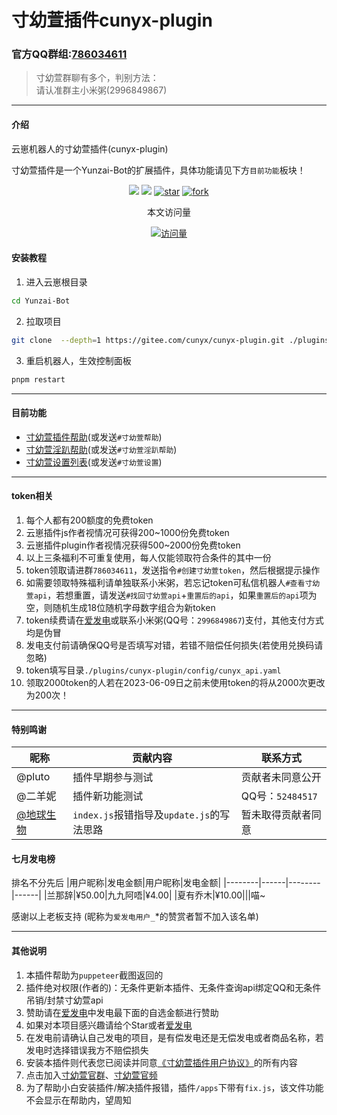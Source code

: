 </div>
 <h1>寸幼萱插件cunyx-plugin</h1>
</div>

### 官方QQ群组:[786034611](http://qm.qq.com/cgi-bin/qm/qr?_wv=1027&k=RQmaaqjjBiZTN_w-XTYEXUaERnEwbOQ7&authKey=D1MpUlvFgxeR40I1JWm0Mb06INQOrqgyhZQdPSYy%2F465B%2BATVD2Z0O%2FioXJ%2BNfSu&noverify=0&group_code=786034611)
> 寸幼萱群聊有多个，判别方法：    
> 请认准群主小米粥(2996849867)    
---
#### 介绍
云崽机器人的寸幼萱插件(cunyx-plugin)

寸幼萱插件是一个Yunzai-Bot的扩展插件，具体功能请见下方`目前功能`板块！

<div>
<div align="center">

[![](https://img.shields.io/badge/cunyx-plugin-LightPink)](https://gitee.com/cunyx/cunyx-plugin)
[![](https://img.shields.io/badge/Author-寸幼萱-DeepSkyBlue)](https://gitee.com/cunyx)
<a href='https://gitee.com/cunyx/cunyx-plugin/stargazers'><img src='https://gitee.com/cunyx/cunyx-plugin/badge/star.svg?theme=dark' alt='star'></img></a>
<a href='https://gitee.com/cunyx/cunyx-plugin/members'><img src='https://gitee.com/cunyx/cunyx-plugin/badge/fork.svg?theme=dark' alt='fork'></img></a>

<center>本文访问量</center>

[![访问量](https://profile-counter.glitch.me/cunyx-plugin/count.svg)](https://gitee.com/cunyx/cunyx-plugin.git)

</div>
</div>

#### 安装教程

1.  进入云崽根目录
```bash
cd Yunzai-Bot
```

2.  拉取项目
```bash
git clone  --depth=1 https://gitee.com/cunyx/cunyx-plugin.git ./plugins/cunyx-plugin/
```

3.  重启机器人，生效控制面板
```bash
pnpm restart
```
---

#### 目前功能

- [寸幼萱插件帮助](/HELP/INDEX.md)(或发送`#寸幼萱帮助`)
- [寸幼萱淫趴帮助](/HELP/IMPACT.md)(或发送`#寸幼萱淫趴帮助`)
- [寸幼萱设置列表](/HELP/INSTALL.md)(或发送`#寸幼萱设置`)

---

#### token相关
1.   每个人都有200额度的免费token
2.   云崽插件js作者视情况可获得200~1000份免费token
3.   云崽插件plugin作者视情况获得500~2000份免费token
4.   以上三条福利不可重复使用，每人仅能领取符合条件的其中一份
5.   token领取请进群`786034611`，发送指令`#创建寸幼萱token`，然后根据提示操作
6.   如需要领取特殊福利请单独联系小米粥，若忘记token可私信机器人`#查看寸幼萱api`，若想重置，请发送`#找回寸幼萱api`+`重置后的api`，如果`重置后的api`项为空，则随机生成18位随机字母数字组合为新token
7.   token续费请在[爱发电](https://afdian.net/a/woxmz)或联系小米粥(QQ号：`2996849867`)支付，其他支付方式均是伪冒
8.   发电支付前请确保QQ号是否填写对错，若错不赔偿任何损失(若使用兑换码请忽略)
8.   token填写目录`./plugins/cunyx-plugin/config/cunyx_api.yaml`
9.   领取2000token的人若在2023-06-09日之前未使用token的将从2000次更改为200次！

---

####  特别鸣谢
|昵称|贡献内容|联系方式|
|---------|------------------|----------|
|@pluto|插件早期参与测试|贡献者未同意公开|
|@二羊妮|插件新功能测试|QQ号：`52484517`|
| [@地球生物](https://gitee.com/jiang-zhitao-1)|`index.js`报错指导及`update.js`的写法思路|暂未取得贡献者同意|

#### 七月发电榜
排名不分先后
|用户昵称|发电金额|用户昵称|发电金额|
|--------|------|--------|------|
|兰那辞⁧~喵⁧‭⁧‭|¥50.00|九九阿唔|¥4.00|
|夏有乔木|¥10.00|||

感谢以上老板支持
(昵称为`爱发电用户_`*的赞赏者暂不加入该名单)

---

#### 其他说明
1.   本插件帮助为`puppeteer`截图返回的
2.   插件绝对权限(作者的)：无条件更新本插件、无条件查询api绑定QQ和无条件吊销/封禁寸幼萱api
3.   赞助请在[爱发电](https://afdian.net/a/woxmz)中发电最下面的自选金额进行赞助
4.   如果对本项目感兴趣请给个Star或者[爱发电](https://afdian.net/a/woxmz)
5.   在发电前请确认自己发电的项目，是有偿发电还是无偿发电或者商品名称，若发电时选择错误我方不赔偿损失
6.   安装本插件则代表您已阅读并同意[《寸幼萱插件用户协议》](https://plugin.cunyx.cn/user_protocol.php)的所有内容
7.   点击加入[寸幼萱官群](https://qm.qq.com/cgi-bin/qm/qr?k=pNAKNGFJclE0zqHq68BP15_07GY6TzVM&authKey=ZIyd0wOdAQ+Z1ipwiQy82CQ1oDsNDaig/N5HCkIZ+zBAxNwkbuqVpTuMVYRZ+HLs&noverify=0&personal_qrcode_source=1001)、[寸幼萱官频](https://pd.qq.com/s/b6cnyjxfc)
8.   为了帮助小白安装插件/解决插件报错，插件`/apps`下带有`fix.js`，该文件功能不会显示在帮助内，望周知